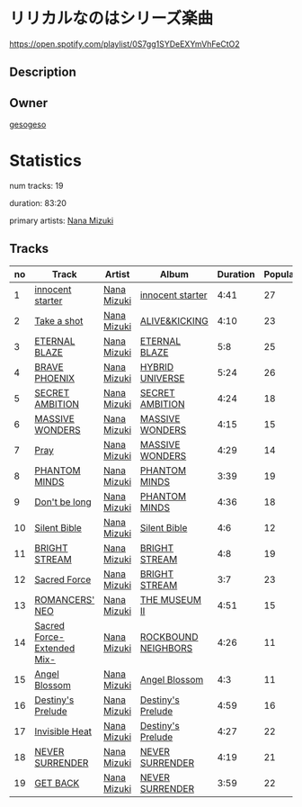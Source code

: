# リリカルなのはシリーズ楽曲
https://open.spotify.com/playlist/0S7gg1SYDeEXYmVhFeCtO2

## Description


## Owner
[gesogeso](https://open.spotify.com/user/llc1xxsoknqgh69956sifvyi5)

# Statistics
num tracks: 19

duration: 83:20

primary artists: [Nana Mizuki](https://open.spotify.com/artist/0W2x7650Lt2CEIIcLHXmsE)

## Tracks
| no | Track | Artist | Album | Duration | Popularity |
| -- | ----- | ------ | ----- | -------- | ---------- |
| 1 | [innocent starter](https://open.spotify.com/track/6HAAG01wmaFg7mjDBwRpZH) | [Nana Mizuki](https://open.spotify.com/artist/0W2x7650Lt2CEIIcLHXmsE) | [innocent starter](https://open.spotify.com/album/3Mm5J6uZ8yN30jCdODv856) | 4:41 | 27 |
| 2 | [Take a shot](https://open.spotify.com/track/79wJSBmb8e3wRR8j9znvk0) | [Nana Mizuki](https://open.spotify.com/artist/0W2x7650Lt2CEIIcLHXmsE) | [ALIVE&KICKING](https://open.spotify.com/album/1huJVCFa253gaYPx6P2f3i) | 4:10 | 23 |
| 3 | [ETERNAL BLAZE](https://open.spotify.com/track/4xWpriGI2MYpeMXfPkTkxr) | [Nana Mizuki](https://open.spotify.com/artist/0W2x7650Lt2CEIIcLHXmsE) | [ETERNAL BLAZE](https://open.spotify.com/album/2nvexCedsx1QDH9CuCD0cV) | 5:8 | 25 |
| 4 | [BRAVE PHOENIX](https://open.spotify.com/track/190ZA5j2gi1uoFmjEPHFOZ) | [Nana Mizuki](https://open.spotify.com/artist/0W2x7650Lt2CEIIcLHXmsE) | [HYBRID UNIVERSE](https://open.spotify.com/album/7kG9Xw25lb8zAgCOOqdHsk) | 5:24 | 26 |
| 5 | [SECRET AMBITION](https://open.spotify.com/track/7zA81TsoQpcGfU9sq0OoWy) | [Nana Mizuki](https://open.spotify.com/artist/0W2x7650Lt2CEIIcLHXmsE) | [SECRET AMBITION](https://open.spotify.com/album/2M97BLXBpREKzRgChj527r) | 4:24 | 18 |
| 6 | [MASSIVE WONDERS](https://open.spotify.com/track/7hDXkVTBjTTHlbDhuKlTxJ) | [Nana Mizuki](https://open.spotify.com/artist/0W2x7650Lt2CEIIcLHXmsE) | [MASSIVE WONDERS](https://open.spotify.com/album/5zL6ArHqY9Ln15KPWfXKCq) | 4:15 | 15 |
| 7 | [Pray](https://open.spotify.com/track/5xcB9ercclWLI8J4teZMAY) | [Nana Mizuki](https://open.spotify.com/artist/0W2x7650Lt2CEIIcLHXmsE) | [MASSIVE WONDERS](https://open.spotify.com/album/5zL6ArHqY9Ln15KPWfXKCq) | 4:29 | 14 |
| 8 | [PHANTOM MINDS](https://open.spotify.com/track/4v5Q5FEV4dRE6OW5xcWazs) | [Nana Mizuki](https://open.spotify.com/artist/0W2x7650Lt2CEIIcLHXmsE) | [PHANTOM MINDS](https://open.spotify.com/album/0notlbwCGBJGTAW7jxdv4d) | 3:39 | 19 |
| 9 | [Don't be long](https://open.spotify.com/track/3uQ060lAf4KKnf0F2yp7OE) | [Nana Mizuki](https://open.spotify.com/artist/0W2x7650Lt2CEIIcLHXmsE) | [PHANTOM MINDS](https://open.spotify.com/album/0notlbwCGBJGTAW7jxdv4d) | 4:36 | 18 |
| 10 | [Silent Bible](https://open.spotify.com/track/6DqJVnS00o4czdn6fyTVJO) | [Nana Mizuki](https://open.spotify.com/artist/0W2x7650Lt2CEIIcLHXmsE) | [Silent Bible](https://open.spotify.com/album/4tnnahmbMG1qiJA3GCCL50) | 4:6 | 12 |
| 11 | [BRIGHT STREAM](https://open.spotify.com/track/09IKYdiiHe50L8oI8mFVue) | [Nana Mizuki](https://open.spotify.com/artist/0W2x7650Lt2CEIIcLHXmsE) | [BRIGHT STREAM](https://open.spotify.com/album/0XDdDSPWk1o4qcUDkAETMb) | 4:8 | 19 |
| 12 | [Sacred Force](https://open.spotify.com/track/2PoIB3gqN5EREhzyp2AYQm) | [Nana Mizuki](https://open.spotify.com/artist/0W2x7650Lt2CEIIcLHXmsE) | [BRIGHT STREAM](https://open.spotify.com/album/0XDdDSPWk1o4qcUDkAETMb) | 3:7 | 23 |
| 13 | [ROMANCERS' NEO](https://open.spotify.com/track/2VTG3HzU2MZcxzH9s7j770) | [Nana Mizuki](https://open.spotify.com/artist/0W2x7650Lt2CEIIcLHXmsE) | [THE MUSEUM II](https://open.spotify.com/album/5fgkBCPsotW9RSTYSKnaUN) | 4:51 | 15 |
| 14 | [Sacred Force-Extended Mix-](https://open.spotify.com/track/1s9R19OSipONIHUoqrpiLI) | [Nana Mizuki](https://open.spotify.com/artist/0W2x7650Lt2CEIIcLHXmsE) | [ROCKBOUND NEIGHBORS](https://open.spotify.com/album/3tXxl7ZKlCSfAMWr2AhMeP) | 4:26 | 11 |
| 15 | [Angel Blossom](https://open.spotify.com/track/6vxS68gz82kDyFLpxHkr8y) | [Nana Mizuki](https://open.spotify.com/artist/0W2x7650Lt2CEIIcLHXmsE) | [Angel Blossom](https://open.spotify.com/album/3QODdjGsrOsyMPMGOFn92H) | 4:3 | 11 |
| 16 | [Destiny's Prelude](https://open.spotify.com/track/3FrTuc0iZXzB2qvguFjoy5) | [Nana Mizuki](https://open.spotify.com/artist/0W2x7650Lt2CEIIcLHXmsE) | [Destiny's Prelude](https://open.spotify.com/album/4On0OykKYCMhJK4fGOySNs) | 4:59 | 16 |
| 17 | [Invisible Heat](https://open.spotify.com/track/6Q85RKm3uVg8pvwbxFTZzv) | [Nana Mizuki](https://open.spotify.com/artist/0W2x7650Lt2CEIIcLHXmsE) | [Destiny's Prelude](https://open.spotify.com/album/4On0OykKYCMhJK4fGOySNs) | 4:27 | 22 |
| 18 | [NEVER SURRENDER](https://open.spotify.com/track/0EcJMHq5S4WyEI0L2yTOhP) | [Nana Mizuki](https://open.spotify.com/artist/0W2x7650Lt2CEIIcLHXmsE) | [NEVER SURRENDER](https://open.spotify.com/album/211qg1BzWTHv6E211iWdzj) | 4:19 | 21 |
| 19 | [GET BACK](https://open.spotify.com/track/5g7FmSxZZX7psWFi1HtgB4) | [Nana Mizuki](https://open.spotify.com/artist/0W2x7650Lt2CEIIcLHXmsE) | [NEVER SURRENDER](https://open.spotify.com/album/211qg1BzWTHv6E211iWdzj) | 3:59 | 22 |
        
